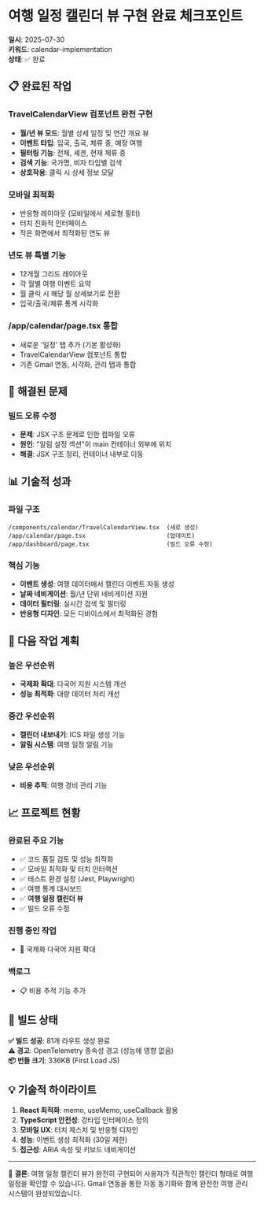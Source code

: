 # 여행 일정 캘린더 뷰 구현 완료 체크포인트

**일시**: 2025-07-30  
**키워드**: calendar-implementation  
**상태**: ✅ 완료  

## 📋 완료된 작업

### TravelCalendarView 컴포넌트 완전 구현
- **월/년 뷰 모드**: 월별 상세 일정 및 연간 개요 뷰
- **이벤트 타입**: 입국, 출국, 체류 중, 예정 여행
- **필터링 기능**: 전체, 셰겐, 현재 체류 중
- **검색 기능**: 국가명, 비자 타입별 검색
- **상호작용**: 클릭 시 상세 정보 모달

### 모바일 최적화
- 반응형 레이아웃 (모바일에서 세로형 필터)
- 터치 친화적 인터페이스
- 작은 화면에서 최적화된 연도 뷰

### 년도 뷰 특별 기능
- 12개월 그리드 레이아웃
- 각 월별 여행 이벤트 요약
- 월 클릭 시 해당 월 상세보기로 전환
- 입국/출국/체류 통계 시각화

### /app/calendar/page.tsx 통합
- 새로운 '일정' 탭 추가 (기본 활성화)
- TravelCalendarView 컴포넌트 통합
- 기존 Gmail 연동, 시각화, 관리 탭과 통합

## 🐛 해결된 문제

### 빌드 오류 수정
- **문제**: JSX 구조 문제로 인한 컴파일 오류
- **원인**: "알림 설정 섹션"이 main 컨테이너 외부에 위치
- **해결**: JSX 구조 정리, 컨테이너 내부로 이동

## 📊 기술적 성과

### 파일 구조
```
/components/calendar/TravelCalendarView.tsx  (새로 생성)
/app/calendar/page.tsx                       (업데이트)
/app/dashboard/page.tsx                      (빌드 오류 수정)
```

### 핵심 기능
- **이벤트 생성**: 여행 데이터에서 캘린더 이벤트 자동 생성
- **날짜 네비게이션**: 월/년 단위 네비게이션 지원
- **데이터 필터링**: 실시간 검색 및 필터링
- **반응형 디자인**: 모든 디바이스에서 최적화된 경험

## 🎯 다음 작업 계획

### 높은 우선순위
- **국제화 확대**: 다국어 지원 시스템 개선
- **성능 최적화**: 대량 데이터 처리 개선

### 중간 우선순위
- **캘린더 내보내기**: ICS 파일 생성 기능
- **알림 시스템**: 여행 일정 알림 기능

### 낮은 우선순위
- **비용 추적**: 여행 경비 관리 기능

## 📈 프로젝트 현황

### 완료된 주요 기능
- ✅ 코드 품질 검토 및 성능 최적화
- ✅ 모바일 최적화 및 터치 인터랙션
- ✅ 테스트 환경 설정 (Jest, Playwright)
- ✅ 여행 통계 대시보드
- ✅ **여행 일정 캘린더 뷰**
- ✅ 빌드 오류 수정

### 진행 중인 작업
- 🔄 국제화 다국어 지원 확대

### 백로그
- 📋 비용 추적 기능 추가

## 🚀 빌드 상태

**✅ 빌드 성공**: 81개 라우트 생성 완료  
**⚠️ 경고**: OpenTelemetry 종속성 경고 (성능에 영향 없음)  
**📦 번들 크기**: 336KB (First Load JS)  

## 💡 기술적 하이라이트

1. **React 최적화**: memo, useMemo, useCallback 활용
2. **TypeScript 안전성**: 강타입 인터페이스 정의
3. **모바일 UX**: 터치 제스처 및 반응형 디자인
4. **성능**: 이벤트 생성 최적화 (30일 제한)
5. **접근성**: ARIA 속성 및 키보드 네비게이션

---

🎉 **결론**: 여행 일정 캘린더 뷰가 완전히 구현되어 사용자가 직관적인 캘린더 형태로 여행 일정을 확인할 수 있습니다. Gmail 연동을 통한 자동 동기화와 함께 완전한 여행 관리 시스템이 완성되었습니다.